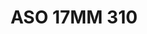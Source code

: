 ---
title: ASO 17MM 310
date: 
draft: false

# descripcion
description : Anillo de plata 925.

materials: Plata 1025

color: 

dimensions: 17mm diámetro

code: 05-23-1699

type: "Anillos"

categories: []

price: $9.560,00

price_eftvo: $8.130,00

# Images
# first image will be shown in the product page
images:
  # - image: "images/path_to_image"
  # La ubicacion de las imagenes es imagenes/Anillos/Anillos.Solo Plata/05-23-1699-aso-17mm-310
  - image: "./images/anillos/solo_plata/05-23-1699-aso-17mm-310.jpg"
---